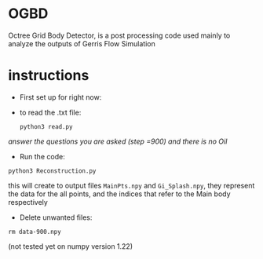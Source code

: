 # OGBD
Octree Grid Body Detector, is a post processing code used mainly to analyze the outputs of Gerris Flow Simulation 

# instructions
- First set up 
for right now: 
- to read the .txt file:

  `python3 read.py`

*answer the questions you are asked (step =900) and there is no Oil*

- Run the code: 

`python3 Reconstruction.py`

this will create to output files `MainPts.npy` and `Gi_Splash.npy`, they represent the data for the all points, and the indices that refer to the Main body respectively

- Delete unwanted files:

`rm data-900.npy`


(not tested yet on numpy version 1.22)
